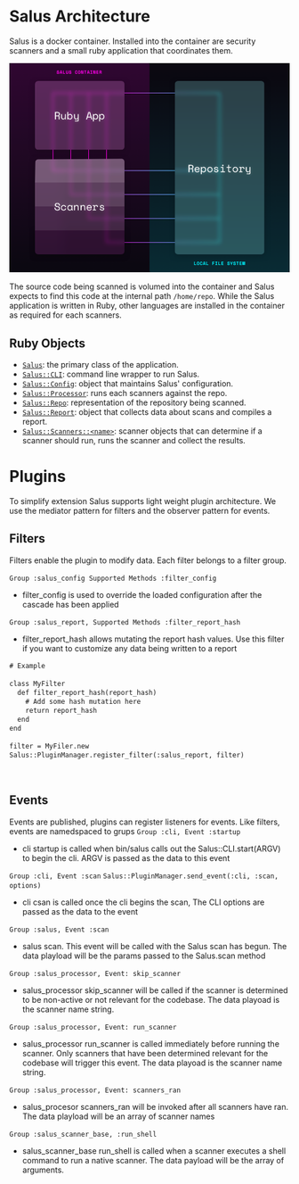 # Salus Architecture

Salus is a docker container. Installed into the container are security scanners and a small ruby application that coordinates them.

![Salus Architecture Diagram](salus_architecture.png)

The source code being scanned is volumed into the container and Salus expects to find this code at the internal path `/home/repo`. While the Salus application is written in Ruby, other languages are installed in the container as required for each scanners.

## Ruby Objects

  - [`Salus`](../lib/salus.rb): the primary class of the application.
  - [`Salus::CLI`](../lib/salus/cli.rb): command line wrapper to run Salus.
  - [`Salus::Config`](../lib/salus/config.rb): object that maintains Salus' configuration.
  - [`Salus::Processor`](../lib/salus/processor.rb): runs each scanners against the repo.
  - [`Salus::Repo`](../lib/salus/repo.rb): representation of the repository being scanned.
  - [`Salus::Report`](../lib/salus/report.rb): object that collects data about scans and compiles a report.
  - [`Salus::Scanners::<name>`](../lib/salus/scanners): scanner objects that can determine if a scanner should run, runs the scanner and collect the results.

# Plugins

To simplify extension Salus supports light weight plugin architecture.  We use the mediator pattern for filters and the observer pattern for events.

## Filters

Filters enable the plugin to modify data.  Each filter belongs to a filter group.

`Group :salus_config Supported Methods :filter_config`

- filter_config is used to override the loaded configuration after the cascade has been applied

`Group :salus_report, Supported Methods :filter_report_hash`

- filter_report_hash allows mutating the report hash values.  Use this filter if you want to customize any data being written to a report
```
# Example

class MyFilter
  def filter_report_hash(report_hash)
  	# Add some hash mutation here
  	return report_hash
  end
end

filter = MyFiler.new
Salus::PluginManager.register_filter(:salus_report, filter) 



```


## Events

Events are published, plugins can register listeners for events.  Like filters, events are namedspaced to grups
`Group :cli, Event :startup`

- cli startup is called when bin/salus calls out the Salus::CLI.start(ARGV) to begin the cli.  ARGV is passed as the data to this event

`Group :cli, Event :scan`
`Salus::PluginManager.send_event(:cli, :scan, options)`

- cli csan is called once the cli begins the scan,  The CLI options are passed as the data to the event

`Group :salus, Event :scan`

- salus scan. This event will be called with the Salus scan has begun.  The data playload will be the params passed to the Salus.scan method

`Group :salus_processor, Event: skip_scanner`

- salus_processor skip_scanner will be called if the scanner is determined to be non-active or not relevant for the codebase. The data playoad is the scanner name string.

`Group :salus_processor, Event: run_scanner`

- salus_processor run_scanner is called immediately before running the scanner.  Only scanners that have been determined relevant for the codebase will trigger this event.  The data playoad is the scanner name string.

`Group :salus_processor, Event: scanners_ran `

- salus_procesor scanners_ran will be invoked after all scanners have ran.  The data playload will be an array of scanner names

`Group :salus_scanner_base, :run_shell`

- salus_scanner_base run_shell is called when a scanner executes a shell command to run a native scanner.  The data payload will be the array of arguments.

